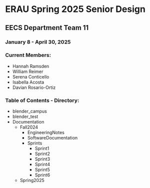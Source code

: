 # ERAU Spring 2025 Senior Design 
## EECS Department Team 11
### January 8 - April 30, 2025

### Current Members:
- Hannah Ramsden
- William Reimer
- Serena Conticello
- Isabella Acosta
- Davian Rosario-Ortiz



### Table of Contents - Directory:
- blender_campus
- blender_test
- Documentation
    - Fall2024
        - EngineeringNotes
        - SoftwareDocumentation
        - Sprints
            - Sprint1
            - Sprint2
            - Sprint3
            - Sprint4
            - Sprint5
            - Sprint6
    - Spring2025